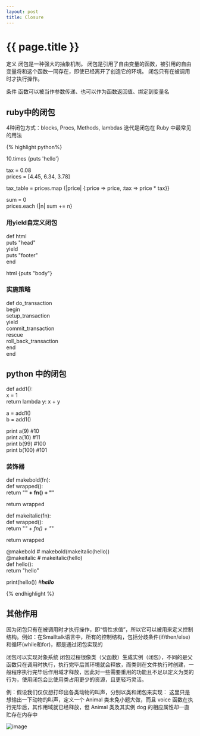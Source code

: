 ```yaml
---
layout: post
title: Closure
---
```


{{ page.title }}
================

定义
闭包是一种强大的抽象机制。
闭包是引用了自由变量的函数，被引用的自由变量将和这个函数一同存在，即使已经离开了创造它的环境。
闭包只有在被调用时才执行操作。

条件
函数可以被当作参数传递、也可以作为函数返回值、绑定到变量名

## ruby中的闭包
4种闭包方式：blocks, Procs, Methods, lambdas
迭代是闭包在 Ruby 中最常见的用法

{% highlight python%}

  10.times {puts 'hello'}   

  tax = 0.08   
  prices = [4.45, 6.34, 3.78]   

  tax_table = prices.map {|price| {:price => price, :tax => price * tax}}   

  sum = 0    
  prices.each {|n| sum += n}   


### 用yield自定义闭包

def html   
  puts "head"   
  yield   
  puts "footer"   
end   

html {puts "body"}   


### 实施策略

def do_transaction   
   begin   
      setup_transaction   
      yield   
      commit_transaction   
   rescue   
      roll_back_transaction   
   end   
end   

## python 中的闭包 ##

def add1():   
  x = 1   
  return lambda y: x + y   

a = add1()   
b = add1()   

print a(9) #10   
print a(10) #11   
print b(99) #100   
print b(100) #101   

### 装饰器

def makebold(fn):   
  def wrapped():   
    return "<b>" + fn() + "</b>"   
    
  return wrapped   

def makeitalic(fn):   
  def wrapped():   
    return "<i>" + fn() + "</i>"   

  return wrapped   

@makebold      # makebold(makeitalic(hello))   
@makeitalic    # makeitalic(hello)   
def hello():   
  return "hello"   
 
 print(hello()) #<b><i>hello</i></b>   
 
{% endhighlight %}

## 其他作用 ##
因为闭包只有在被调用时才执行操作，即“惰性求值”，所以它可以被用来定义控制结构。例如：在Smalltalk语言中，所有的控制结构，包括分歧条件(if/then/else)和循环(while和for)，都是通过闭包实现的

闭包可以实现对象系统
闭包过程很像类（父函数）生成实例（闭包），不同的是父函数只在调用时执行，执行完毕后其环境就会释放，而类则在文件执行时创建，一般程序执行完毕后作用域才释放，因此对一些需要重用的功能且不足以定义为类的行为，使用闭包会比使用类占用更少的资源，且更轻巧灵活。

例：假设我们仅仅想打印出各类动物的叫声，分别以类和闭包来实现：
这里只是想输出一下动物的叫声，定义一个 Animal 类未免小题大做，而且 voice 函数在执行完毕后，其作用域就已经释放，但 Animal 类及其实例 dog 的相应属性却一直贮存在内存中

![image](https://segmentfault.com/img/bVsSLy)
